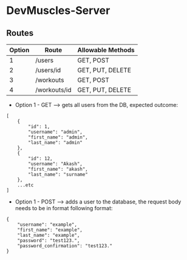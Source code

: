 # DevMuscles-Server

## Routes

|Option|Route|Allowable Methods|
|---|---|---|
|1|/users|GET, POST|
|2|/users/id|GET, PUT, DELETE|
|3|/workouts|GET, POST|
|4|/workouts/id|GET, PUT, DELETE|
- Option 1 - GET --> gets all users from the DB, expected outcome:
```
[
    {
        "id": 1,
        "username": "admin",
        "first_name": "admin",
        "last_name": "admin"
    },
    {
        "id": 12,
        "username": "Akash",
        "first_name": "akash",
        "last_name": "surname"
    },
    ...etc
]
```
- Option 1 - POST --> adds a user to the database, the request body needs to be in format following format:
```
{
    "username": "example",
    "first_name": "example",
    "last_name": "example",
    "password": "test123.",
    "password_confirmation": "test123."
}
```
